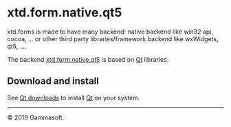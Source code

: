 
# xtd.form.native.qt5

xtd.forms is made to have many backend: native backend like win32 api, cocoa, ... or other third party libraries/framework backend like wxWidgets, qt5, ....

The backend [xtd.form.native.qt5](.) is based on [Qt](https://www.qt.io)  libraries.

## Download and install

See [Qt downloads](https://www.qt.io/download/) to install [Qt](https://www.qt.io/)  on your system.

______________________________________________________________________________________________

© 2019 Gammasoft.
